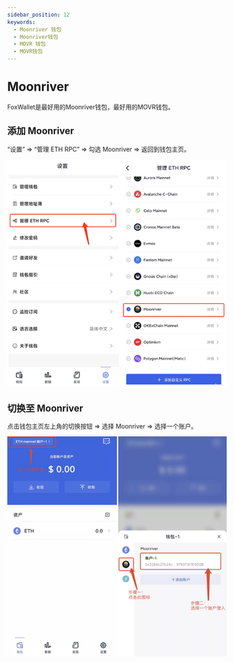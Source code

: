 ```yaml
---
sidebar_position: 12
keywords:
  - Moonriver 钱包
  - Moonriver钱包
  - MOVR 钱包
  - MOVR钱包
---
```


# Moonriver

FoxWallet是最好用的Moonriver钱包，最好用的MOVR钱包。

## 添加 Moonriver

“设置” => “管理 ETH RPC” => 勾选 Moonriver => 返回到钱包主页。

![](../img/add-movr.png)

## 切换至 Moonriver

点击钱包主页左上角的切换按钮 => 选择 Moonriver => 选择一个账户。

![](../img/switch-movr.png)